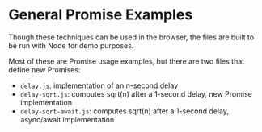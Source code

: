 # General Promise Examples

Though these techniques can be used in the browser, the files are built
to be run with Node for demo purposes.

Most of these are Promise usage examples, but there are two files that
define new Promises:

* `delay.js`: implementation of an n-second delay
* `delay-sqrt.js`: computes sqrt(n) after a 1-second delay, new Promise
  implementation
* `delay-sqrt-await.js`: computes sqrt(n) after a 1-second delay,
  async/await implementation